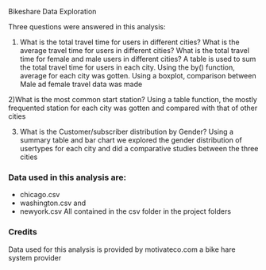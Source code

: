 
Bikeshare Data Exploration 


Three questions were answered in this analysis:
1) What is the total travel time for users in different cities? What is the average travel time for users in different cities? What is the total travel time for female and male users in different cities?
A table is used to sum the total travel time for users in each city.
Using the by() function, average for each city was gotten.
Using a boxplot, comparison between Male ad female travel data was made

2)What is the most common start station?
Using a table function, the mostly frequented station for each city was gotten and compared with that of other cities

3) What is the Customer/subscriber distribution by Gender?
Using a summary table and bar chart we explored the gender distribution of usertypes for each city and did a comparative studies between the three cities

### Data used in this analysis are:
 - chicago.csv
 - washington.csv and
 - newyork.csv 
All contained in the csv folder in the project folders

### Credits
Data used for this analysis is provided by motivateco.com a bike hare system provider 

